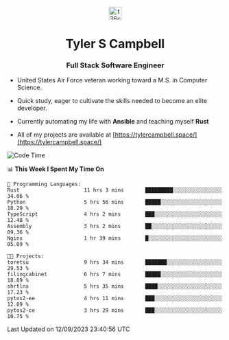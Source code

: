 <p align="center">
<a href="https://www.linkedin.com/in/t36campbell" target="blank"><img align="center" src="https://ik.imagekit.io/t36campbell/Portfolio/linkedin.png.original_m8bbGgPh6.png" alt="t36campbell" height="30" width="30" /></a>
</p>
<h1 align="center">Tyler S Campbell</h1>
<h3 align="center">Full Stack Software Engineer</h3>

* United States Air Force veteran working toward a M.S. in Computer Science.

* Quick study, eager to cultivate the skills needed to become an elite developer.

* Currently automating my life with **Ansible** and teaching myself **Rust**

* All of my projects are available at [https://tylercampbell.space/](https://tylercampbell.space/)

<!--START_SECTION:waka-->
![Code Time](http://img.shields.io/badge/Code%20Time-2%2C807%20hrs%2054%20mins-blue)

📊 **This Week I Spent My Time On** 

```text
💬 Programming Languages: 
Rust                     11 hrs 3 mins       █████████░░░░░░░░░░░░░░░░   34.06 % 
Python                   5 hrs 56 mins       █████░░░░░░░░░░░░░░░░░░░░   18.29 % 
TypeScript               4 hrs 2 mins        ███░░░░░░░░░░░░░░░░░░░░░░   12.48 % 
Assembly                 3 hrs 2 mins        ██░░░░░░░░░░░░░░░░░░░░░░░   09.36 % 
Nginx                    1 hr 39 mins        █░░░░░░░░░░░░░░░░░░░░░░░░   05.09 % 

🐱‍💻 Projects: 
toretsu                  9 hrs 34 mins       ███████░░░░░░░░░░░░░░░░░░   29.53 % 
filingcabinet            6 hrs 7 mins        █████░░░░░░░░░░░░░░░░░░░░   18.89 % 
shrtlnx                  5 hrs 35 mins       ████░░░░░░░░░░░░░░░░░░░░░   17.23 % 
pytos2-ee                4 hrs 11 mins       ███░░░░░░░░░░░░░░░░░░░░░░   12.89 % 
pytos2-ce                3 hrs 29 mins       ███░░░░░░░░░░░░░░░░░░░░░░   10.75 % 
```


 Last Updated on 12/09/2023 23:40:56 UTC
<!--END_SECTION:waka-->
